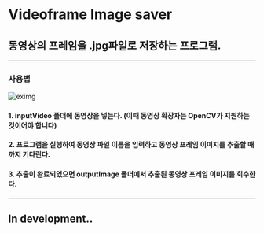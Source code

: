 # Videoframe Image saver
## 동영상의 프레임을 .jpg파일로 저장하는 프로그램.

------
### 사용법
![eximg](https://user-images.githubusercontent.com/50266731/126196022-b8b9db84-7410-4f49-b384-4de581c5fd2e.png)
#### 1. inputVideo 폴더에 동영상을 넣는다. (이때 동영상 확장자는 OpenCV가 지원하는 것이어야 합니다)
#### 2. 프로그램을 실행하여 동영상 파일 이름을 입력하고 동영상 프레임 이미지를 추출할 때까지 기다린다.
#### 3. 추출이 완료되었으면 outputImage 폴더에서 추출된 동영상 프레임 이미지를 회수한다.

------

## In development..
